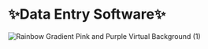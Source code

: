 # ✨Data Entry Software✨
![Rainbow Gradient Pink and Purple Virtual Background (1)](https://github.com/ashwinx09/Data-Entry-Software/assets/171764710/f70e398a-bc74-4843-8118-f2d843f76dd3)
